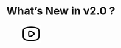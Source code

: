 # What’s New in v2.0 ?

<figure><img src="../../.gitbook/assets/IconYoutube.svg" alt=""><figcaption></figcaption></figure>

